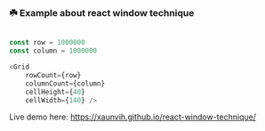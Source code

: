 ### ☘️ Example about react window technique

```js

const row = 1000000
const column = 1000000

<Grid
    rowCount={row}
    columnCount={column}
    cellHeight={40}
    cellWidth={140} />
```

Live demo here: https://xaunvih.github.io/react-window-technique/
